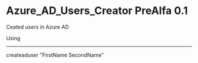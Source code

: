 # Azure_AD_Users_Creator PreAlfa 0.1
Ceated users in Azure AD 


Using
*****
createaduser "FirstName SecondName"


